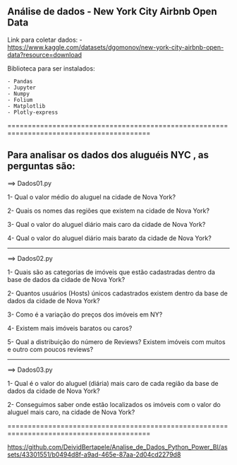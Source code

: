 ## Análise de dados - New York City Airbnb Open Data


Link para coletar dados:
    - https://www.kaggle.com/datasets/dgomonov/new-york-city-airbnb-open-data?resource=download


Biblioteca para ser instalados:

    - Pandas
    - Jupyter
    - Numpy
    - Folium
    - Matplotlib
    - Plotly-express
    

=========================================================================================

## Para analisar os dados dos aluguéis NYC , as perguntas são:

==> Dados01.py

1- Qual o valor médio do aluguel na cidade de Nova York?

2- Quais os nomes das regiões que existem na cidade de Nova York?

3- Qual o valor do aluguel diário mais caro da cidade de Nova York?

4- Qual o valor do aluguel diário mais barato da cidade de Nova York?


---------------------------------------------------------------------------------


==> Dados02.py

1- Quais são as categorias de imóveis que estão cadastradas dentro da base
de dados da cidade de Nova York?

2- Quantos usuários (Hosts) únicos cadastrados existem dentro da base de
dados da cidade de Nova York?

3- Como é a variação do preços dos imóveis em NY?

4- Existem mais imóveis baratos ou caros?

5- Qual a distribuição do número de Reviews? Existem imóveis com muitos e
outro com poucos reviews?


---------------------------------------------------------------------------------


==> Dados03.py

1- Qual é o valor do aluguel (diária) mais caro de cada região da base de dados da cidade de Nova York?

2- Conseguimos saber onde estão localizados os imóveis com o valor do aluguel mais caro, na cidade de Nova York?

=========================================================================================






https://github.com/DeividBertapele/Analise_de_Dados_Python_Power_BI/assets/43301551/b0494d8f-a9ad-465e-87aa-2d04cd2279d8












